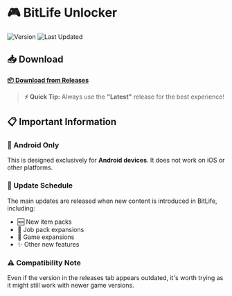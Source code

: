 # 🎮 BitLife Unlocker

![Version](https://img.shields.io/badge/version-v3.19.5-blue.svg) ![Last Updated](https://img.shields.io/badge/last%20updated-July%2021,%202025-orange.svg)

## 📥 Download

**[📦 Download from Releases](https://github.com/zeropse/bitlife-unlocker/releases/tag/3.19.5)**

> **⚡ Quick Tip:** Always use the **"Latest"** release for the best experience!

## 📋 Important Information

### 📱 Android Only

This is designed exclusively for **Android devices**. It does not work on iOS or other platforms.

### 🔄 Update Schedule

The main updates are released when new content is introduced in BitLife, including:

- 🆕 New item packs
- 💼 Job pack expansions
- 🎯 Game expansions
- ✨ Other new features

### ⚠️ Compatibility Note

Even if the version in the releases tab appears outdated, it's worth trying as it might still work with newer game versions.
